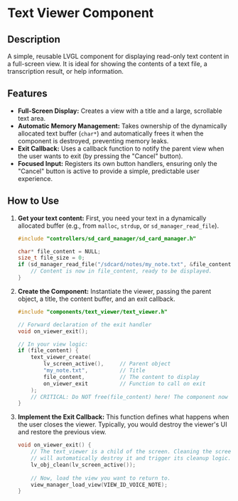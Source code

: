 # Text Viewer Component

## Description
A simple, reusable LVGL component for displaying read-only text content in a full-screen view. It is ideal for showing the contents of a text file, a transcription result, or help information.

## Features
-   **Full-Screen Display:** Creates a view with a title and a large, scrollable text area.
-   **Automatic Memory Management:** Takes ownership of the dynamically allocated text buffer (`char*`) and automatically frees it when the component is destroyed, preventing memory leaks.
-   **Exit Callback:** Uses a callback function to notify the parent view when the user wants to exit (by pressing the "Cancel" button).
-   **Focused Input:** Registers its own button handlers, ensuring only the "Cancel" button is active to provide a simple, predictable user experience.

## How to Use

1.  **Get your text content:**
    First, you need your text in a dynamically allocated buffer (e.g., from `malloc`, `strdup`, or `sd_manager_read_file`).
    ```cpp
    #include "controllers/sd_card_manager/sd_card_manager.h"

    char* file_content = NULL;
    size_t file_size = 0;
    if (sd_manager_read_file("/sdcard/notes/my_note.txt", &file_content, &file_size)) {
        // Content is now in file_content, ready to be displayed.
    }
    ```

2.  **Create the Component:**
    Instantiate the viewer, passing the parent object, a title, the content buffer, and an exit callback.
    ```cpp
    #include "components/text_viewer/text_viewer.h"

    // Forward declaration of the exit handler
    void on_viewer_exit();

    // In your view logic:
    if (file_content) {
        text_viewer_create(
            lv_screen_active(),     // Parent object
            "my_note.txt",          // Title
            file_content,           // The content to display
            on_viewer_exit          // Function to call on exit
        );
        // CRITICAL: Do NOT free(file_content) here! The component now owns it.
    }
    ```

3.  **Implement the Exit Callback:**
    This function defines what happens when the user closes the viewer. Typically, you would destroy the viewer's UI and restore the previous view.
    ```cpp
    void on_viewer_exit() {
        // The text_viewer is a child of the screen. Cleaning the screen
        // will automatically destroy it and trigger its cleanup logic.
        lv_obj_clean(lv_screen_active());
        
        // Now, load the view you want to return to.
        view_manager_load_view(VIEW_ID_VOICE_NOTE);
    }
    ```